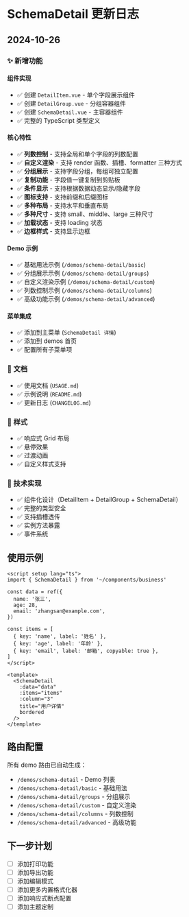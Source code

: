 # SchemaDetail 更新日志

## 2024-10-26

### ✨ 新增功能

#### 组件实现
- ✅ 创建 `DetailItem.vue` - 单个字段展示组件
- ✅ 创建 `DetailGroup.vue` - 分组容器组件
- ✅ 创建 `SchemaDetail.vue` - 主容器组件
- ✅ 完整的 TypeScript 类型定义

#### 核心特性
- ✅ **列数控制** - 支持全局和单个字段的列数配置
- ✅ **自定义渲染** - 支持 render 函数、插槽、formatter 三种方式
- ✅ **分组展示** - 支持字段分组，每组可独立配置
- ✅ **复制功能** - 字段值一键复制到剪贴板
- ✅ **条件显示** - 支持根据数据动态显示/隐藏字段
- ✅ **图标支持** - 支持前缀和后缀图标
- ✅ **多种布局** - 支持水平和垂直布局
- ✅ **多种尺寸** - 支持 small、middle、large 三种尺寸
- ✅ **加载状态** - 支持 loading 状态
- ✅ **边框样式** - 支持显示边框

#### Demo 示例
- ✅ 基础用法示例 (`/demos/schema-detail/basic`)
- ✅ 分组展示示例 (`/demos/schema-detail/groups`)
- ✅ 自定义渲染示例 (`/demos/schema-detail/custom`)
- ✅ 列数控制示例 (`/demos/schema-detail/columns`)
- ✅ 高级功能示例 (`/demos/schema-detail/advanced`)

#### 菜单集成
- ✅ 添加到主菜单 (`SchemaDetail 详情`)
- ✅ 添加到 demos 首页
- ✅ 配置所有子菜单项

### 📝 文档
- ✅ 使用文档 (`USAGE.md`)
- ✅ 示例说明 (`README.md`)
- ✅ 更新日志 (`CHANGELOG.md`)

### 🎨 样式
- ✅ 响应式 Grid 布局
- ✅ 悬停效果
- ✅ 过渡动画
- ✅ 自定义样式支持

### 🔧 技术实现
- ✅ 组件化设计（DetailItem + DetailGroup + SchemaDetail）
- ✅ 完整的类型安全
- ✅ 支持插槽透传
- ✅ 实例方法暴露
- ✅ 事件系统

## 使用示例

```vue
<script setup lang="ts">
import { SchemaDetail } from '~/components/business'

const data = ref({
  name: '张三',
  age: 28,
  email: 'zhangsan@example.com',
})

const items = [
  { key: 'name', label: '姓名' },
  { key: 'age', label: '年龄' },
  { key: 'email', label: '邮箱', copyable: true },
]
</script>

<template>
  <SchemaDetail
    :data="data"
    :items="items"
    :column="3"
    title="用户详情"
    bordered
  />
</template>
```

## 路由配置

所有 demo 路由已自动生成：
- `/demos/schema-detail` - Demo 列表
- `/demos/schema-detail/basic` - 基础用法
- `/demos/schema-detail/groups` - 分组展示
- `/demos/schema-detail/custom` - 自定义渲染
- `/demos/schema-detail/columns` - 列数控制
- `/demos/schema-detail/advanced` - 高级功能

## 下一步计划

- [ ] 添加打印功能
- [ ] 添加导出功能
- [ ] 添加编辑模式
- [ ] 添加更多内置格式化器
- [ ] 添加响应式断点配置
- [ ] 添加主题定制
